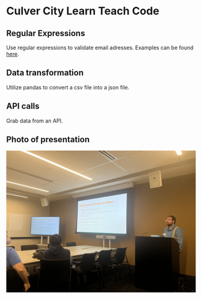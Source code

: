 # Culver City Learn Teach Code

## Regular Expressions

Use regular expressions to validate email adresses. Examples can be found [here](https://regex101.com/r/xQ2E4p/1).

## Data transformation

Utilize pandas to convert a csv file into a json file. 

## API calls

Grab data from an API.

## Photo of presentation

![Culver City 4/16/24](https://github.com/mendelthegeek/CC-Learn-Teach-Code/blob/main/Presentation.jpg)
